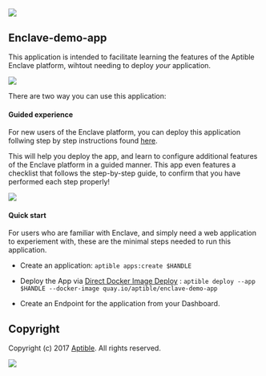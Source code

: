 # ![](http://aptible-media-assets-manual.s3.amazonaws.com/web-horizontal-350.png)

## Enclave-demo-app

This application is intended to facilitate learning the features of the Aptible Enclave platform, wihtout needing to deploy _your_ application.

![](https://github.com/aptible/enclave-demo-app/blob/master/screenshots/demo.png)

There are two way you can use this application:

#### Guided experience

For new users of the Enclave platform, you can deploy this application follwing step by step instructions found [here](https://www.aptible.com/documentation/enclave/tutorials/enclave-demo-app.html).

This will help you deploy the app, and learn to configure additional features of the Enclave platform in a guided manner. This app even features a checklist that follows the step-by-step guide, to confirm that you have performed each step properly!

![](https://github.com/aptible/enclave-demo-app/blob/master/screenshots/checklist.png)


#### Quick start

For users who are familiar with Enclave, and simply need a web application to experiement with, these are the minimal steps needed to run this application.

* Create an application: `aptible apps:create $HANDLE`

* Deploy the App via [Direct Docker Image Deploy](https://www.aptible.com/documentation/enclave/reference/apps/image/direct-docker-image-deploy.html) : `aptible deploy --app $HANDLE --docker-image quay.io/aptible/enclave-demo-app`

* Create an Endpoint for the application from your Dashboard.

## Copyright

Copyright (c) 2017 [Aptible](https://www.aptible.com). All rights reserved.

[<img src="https://avatars2.githubusercontent.com/u/1580788?v=4&s=60" />](https://github.com/UserNotFound)

